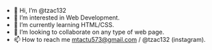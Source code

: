 - 👋 Hi, I’m @tzac132
- 👀 I’m interested in Web Development.
- 🌱 I’m currently learning HTML/CSS.
- 💞️ I’m looking to collaborate on any type of web page.
- 📫 How to reach me mtactu573@gmail.com / @tzac132 (instagram).

<!---
tzac132/tzac132 is a ✨ special ✨ repository because its `README.md` (this file) appears on your GitHub profile.
You can click the Preview link to take a look at your changes.
--->

